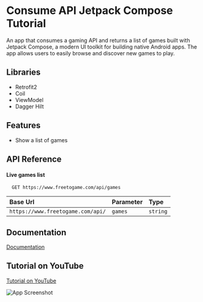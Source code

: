 # Consume API Jetpack Compose Tutorial

An app that consumes a gaming API and returns a list of games built with Jetpack Compose, a modern UI toolkit for building native Android apps. The app allows users to easily browse and discover new games to play.

## Libraries

- Retrofit2
- Coil
- ViewModel
- Dagger Hilt

## Features

- Show a list of games


## API Reference

#### Live games list

```http
  GET https://www.freetogame.com/api/games
```

| Base Url                          | Parameter     | Type                       |
| :-------------------------------- | :------------ | :------------------------- |
| `https://www.freetogame.com/api/` | `games`       | `string`                   |

## Documentation

[Documentation](https://www.freetogame.com/api-doc)

## Tutorial on YouTube

[Tutorial on YouTube](https://youtu.be/e2tvVJtfGQM)

![App Screenshot](https://pbs.twimg.com/media/FhlAZltXwAACFwP?format=jpg&name=large)
